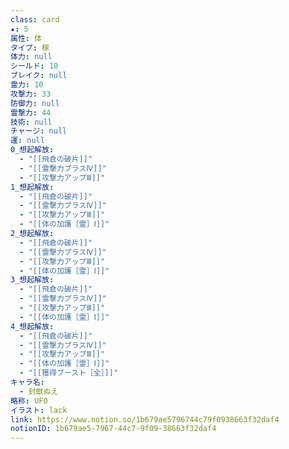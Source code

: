 ```yaml
---
class: card
★: 5
属性: 体
タイプ: 稼
体力: null
シールド: 10
ブレイク: null
霊力: 10
攻撃力: 33
防御力: null
霊撃力: 44
技術: null
チャージ: null
運: null
0_想起解放:
  - "[[飛倉の破片]]"
  - "[[霊撃力プラスⅣ]]"
  - "[[攻撃力アップⅢ]]"
1_想起解放:
  - "[[飛倉の破片]]"
  - "[[霊撃力プラスⅣ]]"
  - "[[攻撃力アップⅢ]]"
  - "[[体の加護［霊］Ⅰ]]"
2_想起解放:
  - "[[飛倉の破片]]"
  - "[[霊撃力プラスⅣ]]"
  - "[[攻撃力アップⅢ]]"
  - "[[体の加護［霊］Ⅰ]]"
3_想起解放:
  - "[[飛倉の破片]]"
  - "[[霊撃力プラスⅣ]]"
  - "[[攻撃力アップⅢ]]"
  - "[[体の加護［霊］Ⅰ]]"
4_想起解放:
  - "[[飛倉の破片]]"
  - "[[霊撃力プラスⅣ]]"
  - "[[攻撃力アップⅢ]]"
  - "[[体の加護［霊］Ⅰ]]"
  - "[[獲得ブースト［全］]]"
キャラ名:
  - 封獣ぬえ
略称: UFO
イラスト: lack
link: https://www.notion.so/1b679ae5796744c79f0938663f32daf4
notionID: 1b679ae5-7967-44c7-9f09-38663f32daf4
---
```

